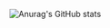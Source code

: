 ![Anurag's GitHub stats](https://github-readme-stats.vercel.app/api?username=irfanarfianto&show_icons=true&theme=radical)
